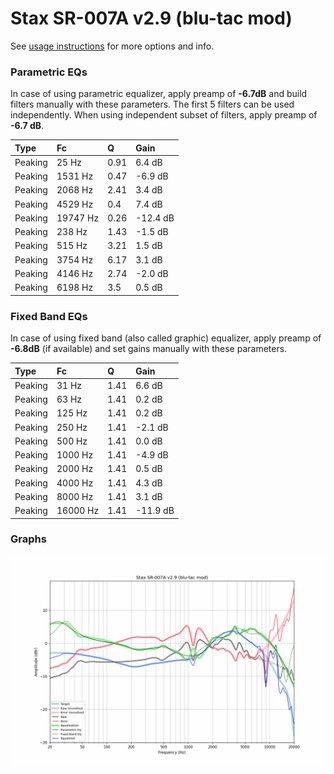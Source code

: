 # Stax SR-007A v2.9 (blu-tac mod)
See [usage instructions](https://github.com/jaakkopasanen/AutoEq#usage) for more options and info.

### Parametric EQs
In case of using parametric equalizer, apply preamp of **-6.7dB** and build filters manually
with these parameters. The first 5 filters can be used independently.
When using independent subset of filters, apply preamp of **-6.7 dB**.

| Type    | Fc       |    Q | Gain     |
|:--------|:---------|:-----|:---------|
| Peaking | 25 Hz    | 0.91 | 6.4 dB   |
| Peaking | 1531 Hz  | 0.47 | -6.9 dB  |
| Peaking | 2068 Hz  | 2.41 | 3.4 dB   |
| Peaking | 4529 Hz  | 0.4  | 7.4 dB   |
| Peaking | 19747 Hz | 0.26 | -12.4 dB |
| Peaking | 238 Hz   | 1.43 | -1.5 dB  |
| Peaking | 515 Hz   | 3.21 | 1.5 dB   |
| Peaking | 3754 Hz  | 6.17 | 3.1 dB   |
| Peaking | 4146 Hz  | 2.74 | -2.0 dB  |
| Peaking | 6198 Hz  | 3.5  | 0.5 dB   |

### Fixed Band EQs
In case of using fixed band (also called graphic) equalizer, apply preamp of **-6.8dB**
(if available) and set gains manually with these parameters.

| Type    | Fc       |    Q | Gain     |
|:--------|:---------|:-----|:---------|
| Peaking | 31 Hz    | 1.41 | 6.6 dB   |
| Peaking | 63 Hz    | 1.41 | 0.2 dB   |
| Peaking | 125 Hz   | 1.41 | 0.2 dB   |
| Peaking | 250 Hz   | 1.41 | -2.1 dB  |
| Peaking | 500 Hz   | 1.41 | 0.0 dB   |
| Peaking | 1000 Hz  | 1.41 | -4.9 dB  |
| Peaking | 2000 Hz  | 1.41 | 0.5 dB   |
| Peaking | 4000 Hz  | 1.41 | 4.3 dB   |
| Peaking | 8000 Hz  | 1.41 | 3.1 dB   |
| Peaking | 16000 Hz | 1.41 | -11.9 dB |

### Graphs
![](./Stax%20SR-007A%20v2.9%20(blu-tac%20mod).png)